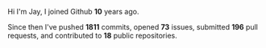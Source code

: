 Hi I'm Jay, I joined Github **10** years ago.

Since then I've pushed **1811** commits, opened **73** issues, submitted **196** pull requests, and contributed to **18** public repositories.
